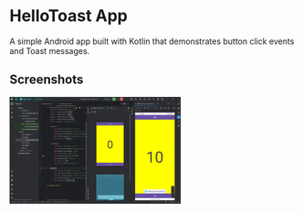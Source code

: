 # HelloToast App

A simple Android app built with Kotlin that demonstrates button click events and Toast messages.

## Screenshots

<img src="ScreenShot Hasil/hasil.png" width="300">
